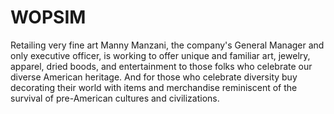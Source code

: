 # WOPSIM
Retailing very fine art
Manny Manzani, the company's General Manager and only executive officer, is working to offer unique and familiar art, jewelry, apparel, dried boods, and entertainment to those folks who celebrate our diverse American heritage. And for those who celebrate diversity buy decorating their world with items and merchandise reminiscent of the survival of pre-American cultures and civilizations. 
